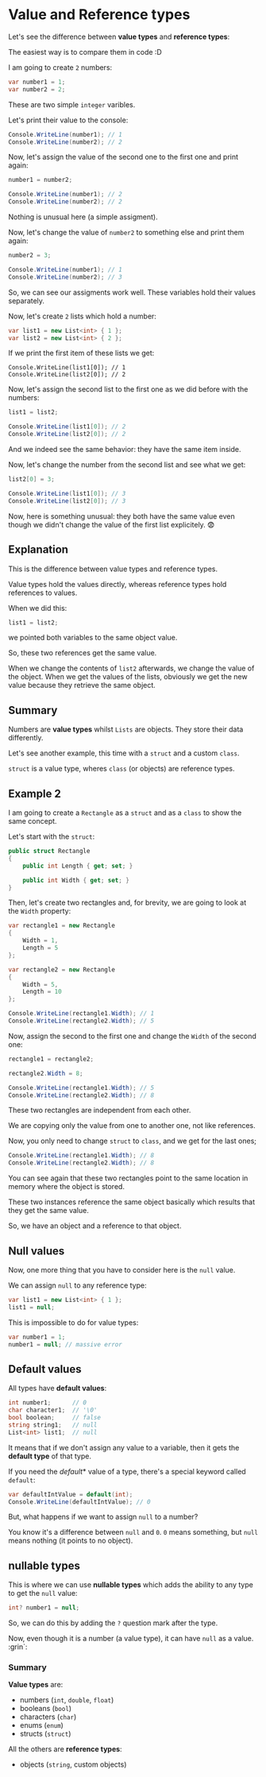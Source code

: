 # Value and Reference types

Let's see the difference between **value types** and **reference types**:

The easiest way is to compare them in code :D

I am going to create `2` numbers:

``` csharp
var number1 = 1;
var number2 = 2;
```

These are two simple `integer` varibles.

Let's print their value to the console:

``` csharp
Console.WriteLine(number1); // 1
Console.WriteLine(number2); // 2
```

Now, let's assign the value of the second one to the first one and print again:

``` csharp
number1 = number2;

Console.WriteLine(number1); // 2
Console.WriteLine(number2); // 2
```

Nothing is unusual here (a simple assigment).

Now, let's change the value of `number2` to something else and print them again:

``` csharp
number2 = 3;

Console.WriteLine(number1); // 1
Console.WriteLine(number2); // 3
```

So, we can see our assigments work well. These variables hold their values separately.

Now, let's create `2` lists which hold a number:

``` csharp
var list1 = new List<int> { 1 };
var list2 = new List<int> { 2 };
```

If we print the first item of these lists we get:

```
Console.WriteLine(list1[0]); // 1
Console.WriteLine(list2[0]); // 2
```

Now, let's assign the second list to the first one as we did before with the numbers:

``` csharp
list1 = list2;

Console.WriteLine(list1[0]); // 2
Console.WriteLine(list2[0]); // 2
```

And we indeed see the same behavior: they have the same item inside.

Now, let's change the number from the second list and see what we get:

``` csharp
list2[0] = 3;

Console.WriteLine(list1[0]); // 3
Console.WriteLine(list2[0]); // 3
```

Now, here is something unusual: they both have the same value even though we didn't change the value of the first list explicitely. :fearful:

## Explanation

This is the difference between value types and reference types.

Value types hold the values directly, whereas reference types hold references to values. 

When we did this:

``` csharp
list1 = list2;
```

we pointed both variables to the same object value. 

So, these two references get the same value.

When we change the contents of `list2` afterwards, we change the value of the object. When we get the values of the lists, obviously we get the new value because they retrieve the same object.

## Summary

Numbers are **value types** whilst `Lists` are objects. They store their data differently.

Let's see another example, this time with a `struct` and a custom `class`.

`struct` is a value type, wheres `class` (or objects) are reference types.

## Example 2 

I am going to create a `Rectangle` as a `struct` and as a `class` to show the same concept.

Let's start with the `struct`:

``` csharp
public struct Rectangle
{
    public int Length { get; set; }

    public int Width { get; set; }
}
```

Then, let's create two rectangles and, for brevity, we are going to look at the `Width` property:

``` csharp
var rectangle1 = new Rectangle
{
    Width = 1,
    Length = 5
};

var rectangle2 = new Rectangle
{
    Width = 5,
    Length = 10
};

Console.WriteLine(rectangle1.Width); // 1
Console.WriteLine(rectangle2.Width); // 5
```

Now, assign the second to the first one and change the `Width` of the second one:

``` csharp
rectangle1 = rectangle2;

rectangle2.Width = 8;

Console.WriteLine(rectangle1.Width); // 5
Console.WriteLine(rectangle2.Width); // 8
```

These two rectangles are independent from each other.

We are copying only the value from one to another one, not like references.

Now, you only need to change `struct` to `class`, and we get for the last ones;

``` csharp
Console.WriteLine(rectangle1.Width); // 8
Console.WriteLine(rectangle2.Width); // 8
```

You can see again that these two rectangles point to the same location in memory where the object is stored.

These two instances reference the same object basically which results that they get the same value.

So, we have an object and a reference to that object.

## Null values

Now, one more thing that you have to consider here is the `null` value.

We can assign `null` to any reference type:

``` csharp
var list1 = new List<int> { 1 };
list1 = null;
```

This is impossible to do for value types:

``` csharp
var number1 = 1;
number1 = null; // massive error
```

## Default values

All types have **default values**:

``` csharp
int number1;      // 0
char character1;  // '\0'
bool boolean;     // false
string string1;   // null
List<int> list1;  // null
```

It means that if we don't assign any value to a variable, then it gets the **default type** of that type.

If you need the *default** value of a type, there's a  special keyword  called `default`:

``` csharp
var defaultIntValue = default(int);
Console.WriteLine(defaultIntValue); // 0
```

But, what happens if we want to assign `null` to a number?

You know it's a difference between `null` and `0`. `0` means something, but `null` means nothing (it points to no object).

## nullable types

This is where we can use **nullable types** which adds the ability to any type to get the `null` value:

``` csharp
int? number1 = null;
```

So, we can do this by adding the `?` question mark after the type.

Now, even though it is a number (a value type), it can have `null` as a value. :grin`:


### Summary

**Value types** are:
- numbers (`int`, `double`, `float`)
- booleans (`bool`)
- characters (`char`)
- enums (`enum`)
- structs (`struct`)

All the others are **reference types**:
- objects (`string`, custom objects)
